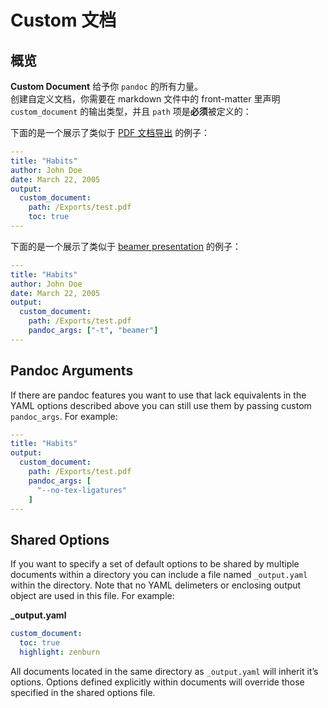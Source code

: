 # Custom 文档
## 概览
**Custom Document** 给予你 `pandoc` 的所有力量。  
创建自定义文档，你需要在 markdown 文件中的 front-matter 里声明 `custom_document` 的输出类型，并且 `path` 项是**必须**被定义的：   

下面的是一个展示了类似于 [PDF 文档导出](zh-cn/pandoc-pdf.md) 的例子：

```yaml
---
title: "Habits"
author: John Doe
date: March 22, 2005
output:
  custom_document:
    path: /Exports/test.pdf
    toc: true
---
```

下面的是一个展示了类似于 [beamer presentation](zh-cn/pandoc-beamer.md) 的例子：
```yaml
---
title: "Habits"
author: John Doe
date: March 22, 2005
output:
  custom_document:
    path: /Exports/test.pdf
    pandoc_args: ["-t", "beamer"]
---
```

## Pandoc Arguments   
If there are pandoc features you want to use that lack equivalents in the YAML options described above you can still use them by passing custom `pandoc_args`. For example:  
```yaml
---
title: "Habits"
output:
  custom_document:
    path: /Exports/test.pdf
    pandoc_args: [
      "--no-tex-ligatures"
    ]
---
```

## Shared Options
If you want to specify a set of default options to be shared by multiple documents within a directory you can include a file named `_output.yaml` within the directory. Note that no YAML delimeters or enclosing output object are used in this file. For example:    

**_output.yaml**
```yaml
custom_document:
  toc: true
  highlight: zenburn
```
All documents located in the same directory as `_output.yaml` will inherit it’s options. Options defined explicitly within documents will override those specified in the shared options file.
